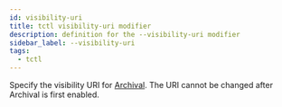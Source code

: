 ```yaml
---
id: visibility-uri
title: tctl visibility-uri modifier
description: definition for the --visibility-uri modifier
sidebar_label: --visibility-uri
tags:
  - tctl
---
```


Specify the visibility URI for [Archival](/concepts/what-is-archival).
The URI cannot be changed after Archival is first enabled.
